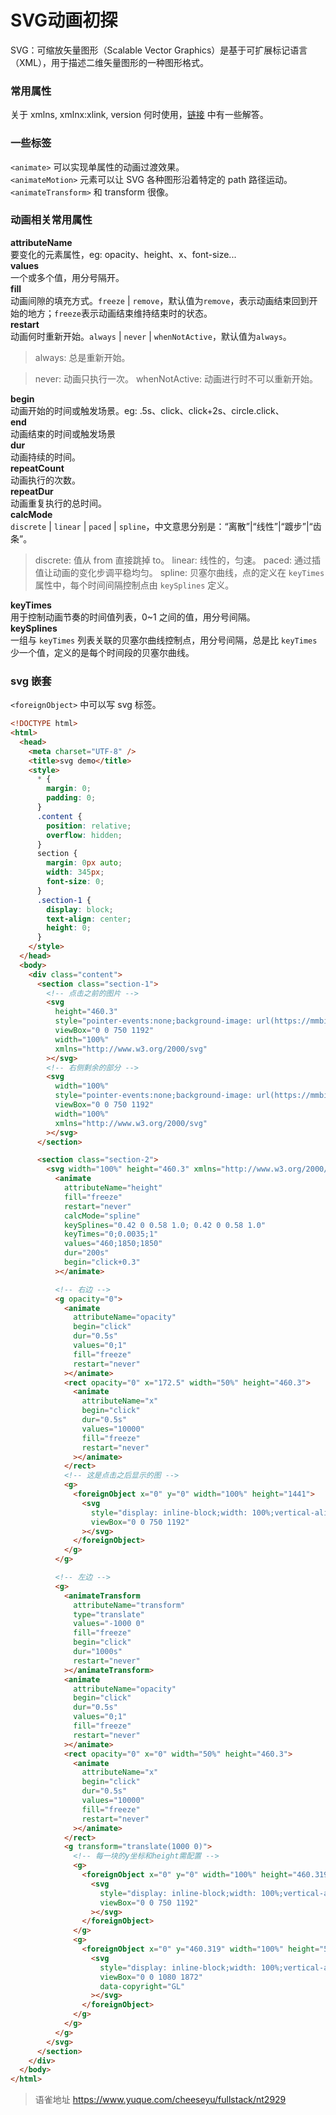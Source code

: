 # SVG动画初探
SVG：可缩放矢量图形（Scalable Vector Graphics）是基于可扩展标记语言（XML），用于描述二维矢量图形的一种图形格式。

### 常用属性

关于 xmlns, xmlnx:xlink, version 何时使用，[链接](https://stackoverflow.com/questions/18467982/are-svg-parameters-such-as-xmlns-and-version-needed) 中有一些解答。

### 一些标签

`<animate>` 可以实现单属性的动画过渡效果。  
`<animateMotion>` 元素可以让 SVG 各种图形沿着特定的 path 路径运动。  
`<animateTransform>` 和 transform 很像。

### 动画相关常用属性

**attributeName**  
要变化的元素属性，eg: opacity、height、x、font-size...  
**values**  
一个或多个值，用分号隔开。  
**fill**  
动画间隙的填充方式。`freeze` | `remove`，默认值为`remove`，表示动画结束回到开始的地方；`freeze`表示动画结束维持结束时的状态。  
**restart**  
动画何时重新开始。`always` | `never` | `whenNotActive`，默认值为`always`。

> always: 总是重新开始。

> never: 动画只执行一次。
> whenNotActive: 动画进行时不可以重新开始。

**begin**  
动画开始的时间或触发场景。eg: .5s、click、click+2s、circle.click、  
**end**  
动画结束的时间或触发场景  
**dur**  
动画持续的时间。  
**repeatCount**  
动画执行的次数。  
**repeatDur**  
动画重复执行的总时间。  
**calcMode**  
`discrete` | `linear` | `paced` | `spline`，中文意思分别是：“离散”|“线性”|“踱步”|“齿条”。

> discrete: 值从 from 直接跳掉 to。
> linear: 线性的，匀速。
> paced: 通过插值让动画的变化步调平稳均匀。
> spline: 贝塞尔曲线，点的定义在 `keyTimes` 属性中，每个时间间隔控制点由 `keySplines` 定义。

**keyTimes**  
用于控制动画节奏的时间值列表，0~1 之间的值，用分号间隔。  
**keySplines**  
一组与 `keyTimes` 列表关联的贝塞尔曲线控制点，用分号间隔，总是比 `keyTimes` 少一个值，定义的是每个时间段的贝塞尔曲线。

### svg 嵌套

`<foreignObject>` 中可以写 svg 标签。

```html
<!DOCTYPE html>
<html>
  <head>
    <meta charset="UTF-8" />
    <title>svg demo</title>
    <style>
      * {
        margin: 0;
        padding: 0;
      }
      .content {
        position: relative;
        overflow: hidden;
      }
      section {
        margin: 0px auto;
        width: 345px;
        font-size: 0;
      }
      .section-1 {
        display: block;
        text-align: center;
        height: 0;
      }
    </style>
  </head>
  <body>
    <div class="content">
      <section class="section-1">
        <!-- 点击之前的图片 -->
        <svg
          height="460.3"
          style="pointer-events:none;background-image: url(https://mmbiz.qpic.cn/mmbiz_jpg/I3aknajSDKF0ia9wiaEncGCDuqJQGUCwjLic90vOzPNvkP2ob8yfV3Wia2CBtAI2Gt5MruuprlPzUic6yKaEDtmsWfw/640?wx_fmt=jpeg);background-size: contain;background-repeat: no-repeat;width: 100%;"
          viewBox="0 0 750 1192"
          width="100%"
          xmlns="http://www.w3.org/2000/svg"
        ></svg>
        <!-- 右侧剩余的部分 -->
        <svg
          width="100%"
          style="pointer-events:none;background-image: url(https://mmbiz.qpic.cn/mmbiz_png/I3aknajSDKF0ia9wiaEncGCDuqJQGUCwjL8LMeoBod4CRxqG70KJiaIhHiaxEmcXWTsicWjSYmSIRBto0FBpYgBjIYw/640?wx_fmt=png);background-size: contain;background-repeat: no-repeat;width: 100%;"
          viewBox="0 0 750 1192"
          width="100%"
          xmlns="http://www.w3.org/2000/svg"
        ></svg>
      </section>

      <section class="section-2">
        <svg width="100%" height="460.3" xmlns="http://www.w3.org/2000/svg">
          <animate
            attributeName="height"
            fill="freeze"
            restart="never"
            calcMode="spline"
            keySplines="0.42 0 0.58 1.0; 0.42 0 0.58 1.0"
            keyTimes="0;0.0035;1"
            values="460;1850;1850"
            dur="200s"
            begin="click+0.3"
          ></animate>

          <!-- 右边 -->
          <g opacity="0">
            <animate
              attributeName="opacity"
              begin="click"
              dur="0.5s"
              values="0;1"
              fill="freeze"
              restart="never"
            ></animate>
            <rect opacity="0" x="172.5" width="50%" height="460.3">
              <animate
                attributeName="x"
                begin="click"
                dur="0.5s"
                values="10000"
                fill="freeze"
                restart="never"
              ></animate>
            </rect>
            <!-- 这是点击之后显示的图 -->
            <g>
              <foreignObject x="0" y="0" width="100%" height="1441">
                <svg
                  style="display: inline-block;width: 100%;vertical-align: top;background-position: 0% 0%;background-repeat: no-repeat;background-size:100%;background-attachment: scroll;background-image: url(https://mmbiz.qpic.cn/mmbiz_png/z4uyz7bYaBZgtOo08StNniboH8geia8Ev3jFUAtCvdBX4K89sL83VicK7EreWSY7PkLicbaGtQbSbhbHRZupUOeYJg/640?wx_fmt=png);-webkit-tap-highlight-color:transparent;-webkit-user-select:none;"
                  viewBox="0 0 750 1192"
                ></svg>
              </foreignObject>
            </g>
          </g>

          <!-- 左边 -->
          <g>
            <animateTransform
              attributeName="transform"
              type="translate"
              values="-1000 0"
              fill="freeze"
              begin="click"
              dur="1000s"
              restart="never"
            ></animateTransform>
            <animate
              attributeName="opacity"
              begin="click"
              dur="0.5s"
              values="0;1"
              fill="freeze"
              restart="never"
            ></animate>
            <rect opacity="0" x="0" width="50%" height="460.3">
              <animate
                attributeName="x"
                begin="click"
                dur="0.5s"
                values="10000"
                fill="freeze"
                restart="never"
              ></animate>
            </rect>
            <g transform="translate(1000 0)">
              <!-- 每一块的y坐标和height需配置 -->
              <g>
                <foreignObject x="0" y="0" width="100%" height="460.319">
                  <svg
                    style="display: inline-block;width: 100%;vertical-align: top;background-position: 0% 0%;background-repeat: no-repeat;background-size:100%;background-attachment: scroll;background-image: url(https://mmbiz.qpic.cn/mmbiz_png/I3aknajSDKF0ia9wiaEncGCDuqJQGUCwjLf1s75x49fmtJNvCIj0yvhWx1FSCjGADteJNrNiaoibrOgys13iacVYomQ/640?wx_fmt=png);-webkit-tap-highlight-color:transparent;-webkit-user-select:none;"
                    viewBox="0 0 750 1192"
                  ></svg>
                </foreignObject>
              </g>
              <g>
                <foreignObject x="0" y="460.319" width="100%" height="597.956">
                  <svg
                    style="display: inline-block;width: 100%;vertical-align: top;background-position: 0% 0%;background-repeat: no-repeat;background-size:100%;background-attachment: scroll;background-image: url(https://mmbiz.qpic.cn/mmbiz_png/I3aknajSDKF0ia9wiaEncGCDuqJQGUCwjLmar9vIwTG0GYWC8A0RuZaEm2o4RCicGe5XjkkBmpRMNNfLqb4slmoicg/640?wx_fmt=png);-webkit-tap-highlight-color:transparent;-webkit-user-select:none;"
                    viewBox="0 0 1080 1872"
                    data-copyright="GL"
                  ></svg>
                </foreignObject>
              </g>
            </g>
          </g>
        </svg>
      </section>
    </div>
  </body>
</html>
```
  
> 语雀地址 https://www.yuque.com/cheeseyu/fullstack/nt2929